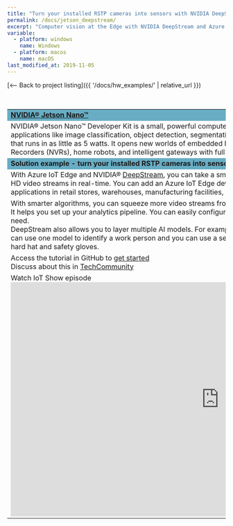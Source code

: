 ```yaml
---
title: "Turn your installed RSTP cameras into sensors with NVIDIA DeepStream and Azure IoT Edge"
permalink: /docs/jetson_deepstream/
excerpt: "Computer vision at the Edge with NVIDIA DeepStream and Azure IoT Edge"
variable:
  - platform: windows
    name: Windows
  - platform: macos
    name: macOS
last_modified_at: 2019-11-05
---
```

[<-- Back to project listing]({{ '/docs/hw_examples/' | relative_url }})

<html>
<br>
<table><tr bgcolor="#68adc4"><td colspan="2"><b>
<a href="https://www.nvidia.com/en-us/autonomous-machines/embedded-systems/jetson-nano/" target="_blank">NVIDIA® Jetson Nano™</a></b>
<tr><td>
NVIDIA® Jetson Nano™ Developer Kit is a small, powerful computer that lets you run multiple neural networks in parallel for applications like image classification, object detection, segmentation, and speech processing. All in an easy-to-use platform that runs in as little as 5 watts. It opens new worlds of embedded IoT applications, including entry-level Network Video Recorders (NVRs), home robots, and intelligent gateways with full analytics capabilities. 
</td>
<td width="30%">
<img src="{{'assets/images/devices_jetson_nano.jpg' | relative_url}}">
<!-- ![Jetson Nano]({{ '/assets/images/devices_jetson_nano.jpg' | relative_url }})  -->
</td></tr>
<tr bgcolor="#68adc4"><td colspan="2"><b>
Solution example - turn your installed RSTP cameras into sensors
</b></td></tr>
<tr><td colspan="2">
With Azure IoT Edge and NVIDIA® <a href="https://developer.nvidia.com/deepstream-sdk" target="_blank">DeepStream</a>, you can take a small, inexpensive NVIDIA® Jetson Nano™ Developer Kit and analyze HD video streams in real-time.  You can add an Azure IoT Edge device in the field to turn your RSTP cameras into sensors for IoT applications in retail stores, warehouses, manufacturing facilities, connected buildings, urban infrastructure, and more.
</td></tr>
<tr><td colspan="2">
With smarter algorithms, you can squeeze more video streams from your hardware. That’s where the DeepStream toolkit comes in. It helps you set up your analytics pipeline.  You can easily configure DeepStream to efficiently ingest as many video streams as you need.
<br>
DeepStream also allows you to layer multiple AI models. For example, if you are analyzing video data from a construction site, you can use one model to identify a work person and you can use a second model to confirm whether the work person is wearing a hard hat and safety gloves.
</td></tr>
<tr><td colspan="2">
Access the tutorial in GitHub to <a href="https://github.com/toolboc/azure-iot-nvidia-jetson-deepstream-pnp" target="_blank">get started</a><br>
Discuss about this in <a href="https://techcommunity.microsoft.com/t5/Internet-of-Things/Computer-vision-at-the-Edge-with-NVIDIA-DeepStream-and-Azure-IoT/ba-p/984607" target="_blank">TechCommunity</a> 
</td></tr>
<tr><td>
Watch IoT Show episode<br>
<iframe src="https://channel9.msdn.com/Shows/Internet-of-Things-Show/Azure-IoT-Edge-integration-with-Nvidia-Deepstream/player" width="960" height="540" allowFullScreen frameBorder="0" title="Azure IoT Edge integration with Nvidia Deepstream - Microsoft Channel 9 Video"></iframe>
</td></tr>

